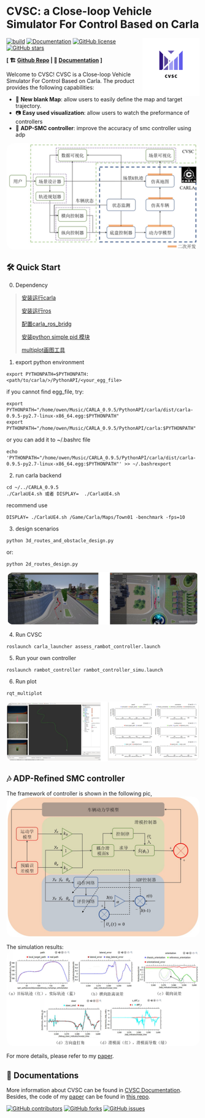 # CVSC: a Close-loop Vehicle Simulator For Control Based on Carla

<img align=right width=150px  src="images/logo_transparent.png" />

[![build](https://img.shields.io/badge/build-passing-brightgreen?style=plastic)](https://github.com/TJ-Work/CVSC/actions)
[![Documentation](https://img.shields.io/badge/docs-passing-blue?style=plastic)](https://docs.google.com/document/d/1gVRUaGxr5uluH6ehMqdeC0KJiINGeDPv/edit#)
[![GitHub license](https://img.shields.io/badge/lisense-MIT-orange?style=plastic)](https://github.com/TJ-Work/CVSC/blob/main/LICENSE.txt)
[![GitHub stars](https://img.shields.io/github/stars/TJ-Work/CVSC?style=plastic)](https://github.com/TJ-Work/CVSC/stargazers)

**[ 🏗 [Github Repo](https://github.com/TJ-Work/CVSC) | 📜 [Documentation](https://tj-work.github.io/CVSC-Simulator/) ]**

Welcome to CVSC! CVSC is a Close-loop Vehicle Simulator For Control Based on Carla. The product provides the following capabilities:

- 🎏 **New blank Map**: allow users to easily define the map and target trajectory.
- 📷 **Easy used visualization**: allow users to watch the preformance of controllers
- 🚀 **ADP-SMC controller**: improve the accuracy of smc controller using adp

<img src="images/cvsc.png" style="border-radius: 20px;">

## 🛠 Quick Start

0. Dependency

> [安装运行carla](http://carla.org)
>
> [安装运行ros](http://wiki.ros.org)
>
> [配置carla_ros_bridg](https://github.com/carla-simulator/ros-bridge) 
>
> [安装python simple pid 模块](https://github.com/carla-simulator/ros-bridge/tree/master/carla_ackermann_control)
>
> [multiplot画图工具](https://github.com/llove-y/rqt_multiplot_plugin)

1. export python environment

```
export PYTHONPATH=$PYTHONPATH:<path/to/carla/>/PythonAPI/<your_egg_file>
```

if you cannot find egg_file, try:

```
export PYTHONPATH="/home/owen/Music/CARLA_0.9.5/PythonAPI/carla/dist/carla-0.9.5-py2.7-linux-x86_64.egg:$PYTHONPATH"
export PYTHONPATH="/home/owen/Music/CARLA_0.9.5/PythonAPI/carla:$PYTHONPATH"
```

or you can add it to ~/.bashrc file

```
echo 'PYTHONPATH="/home/owen/Music/CARLA_0.9.5/PythonAPI/carla/dist/carla-0.9.5-py2.7-linux-x86_64.egg:$PYTHONPATH"' >> ~/.bashrexport 
```
2. run carla backend

``` 
cd ~/../CARLA_0.9.5  
./CarlaUE4.sh 或者 DISPLAY=  ./CarlaUE4.sh  
```

recommend use

```
DISPLAY= ./CarlaUE4.sh /Game/Carla/Maps/Town01 -benchmark -fps=10
```


3. design scenarios
```
python 3d_routes_and_obstacle_design.py
```
or:
```
python 2d_routes_design.py
```
<img src="images/designer.png" style="border-radius: 20px;">

4. Run CVSC
```
roslaunch carla_launcher assess_rambot_controller.launch
```
5. Run your own controller

```
roslaunch rambot_controller rambot_controller_simu.launch
```
6. Run plot

```
rqt_multiplot
```
<img src="images/effect.png" style="border-radius: 20px;">


## 🎶 ADP-Refined SMC controller
The framework of controller is shown in the following pic,
<img src="images/controller.png" style="border-radius: 20px;">

The simulation results:
<img src="images/simulation.png" style="border-radius: 20px;">

For more details, please refer to my [paper](docs/bachelor_thesis.pdf).

## 🏫 Documentations

More information about CVSC can be found in [CVSC Documentation](https://tj-work.github.io/CVSC-Simulator/). 
Besides, the code of my [paper](docs/bachelor_thesis.pdf) can be found in [this repo](https://github.com/TJ-Work/CVSC).


[![GitHub contributors](https://img.shields.io/github/contributors/TJ-Work/CVSC?style=plastic)](https://github.com/TJ-Work/CVSC/graphs/contributors)
[![GitHub forks](https://img.shields.io/github/forks/TJ-Work/CVSC?style=plastic)](https://github.com/TJ-Work/CVSC/network)
[![GitHub issues](https://img.shields.io/github/issues/TJ-Work/CVSC?style=plastic)](https://github.com/TJ-Work/CVSC/issues)


